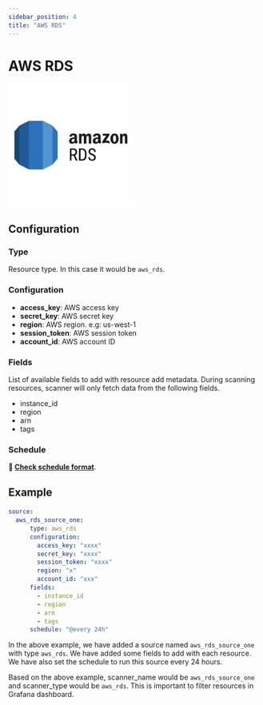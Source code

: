 ```yaml
---
sidebar_position: 4
title: "AWS RDS"
---
```


# AWS RDS

<img src="/img/aws_rds_icon.png" alt="AWS RDS" width="250"/>

## Configuration

### Type

Resource type. In this case it would be `aws_rds`.

### Configuration

- **access_key**: AWS access key
- **secret_key**: AWS secret key
- **region**: AWS region. e.g: us-west-1
- **session_token**: AWS session token
- **account_id**: AWS account ID

### Fields

List of available fields to add with resource add metadata. During scanning resources, scanner will only fetch data 
from the following fields.

- instance_id
- region
- arn
- tags

### Schedule

**🔗 [Check schedule format](/docs/configuration/scanner/overview#schedule-format)**.

## Example

```yaml
source:
  aws_rds_source_one:
      type: aws_rds
      configuration:
        access_key: "xxxx"
        secret_key: "xxxx"
        session_token: "xxxx"
        region: "x"
        account_id: "xxx"
      fields:
        - instance_id
        - region
        - arn
        - tags
      schedule: "@every 24h"
```

In the above example, we have added a source named `aws_rds_source_one` with type `aws_rds`. We have added some fields to add with each resource. 
We have also set the schedule to run this source every 24 hours.

Based on the above example, scanner_name would be `aws_rds_source_one` and scanner_type would be `aws_rds`. This is 
important to filter resources in Grafana dashboard.